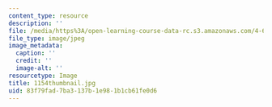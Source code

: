 ```yaml
---
content_type: resource
description: ''
file: /media/https%3A/open-learning-course-data-rc.s3.amazonaws.com/4-614-religious-architecture-and-islamic-cultures-fall-2002/83f79fad7ba3137b1e981b1cb61fe0d6_1154thumbnail.jpg
file_type: image/jpeg
image_metadata:
  caption: ''
  credit: ''
  image-alt: ''
resourcetype: Image
title: 1154thumbnail.jpg
uid: 83f79fad-7ba3-137b-1e98-1b1cb61fe0d6
---
```

